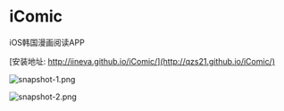 # iComic
iOS韩国漫画阅读APP

[安装地址: http://iineva.github.io/iComic/](http://qzs21.github.io/iComic/)

![snapshot-1.png](http://iineva.github.io/iComic/res/snapshot-1.png)

![snapshot-2.png](http://iineva.github.io/iComic/res/snapshot-2.png)